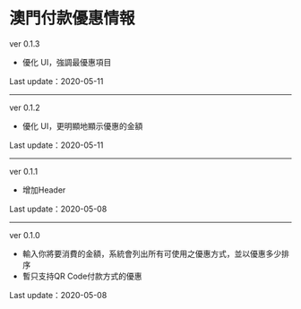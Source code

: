 # 澳門付款優惠情報

ver 0.1.3
* 優化 UI，強調最優惠項目

Last update：2020-05-11

----

ver 0.1.2
* 優化 UI，更明顯地顯示優惠的金額

Last update：2020-05-11

----

ver 0.1.1
* 增加Header

Last update：2020-05-08

----

ver 0.1.0
* 輸入你將要消費的金額，系統會列出所有可使用之優惠方式，並以優惠多少排序
* 暫只支持QR Code付款方式的優惠

Last update：2020-05-08
